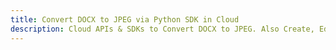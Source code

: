 ---title: Convert DOCX to JPEG via Python SDK in Clouddescription: Cloud APIs & SDKs to Convert DOCX to JPEG. Also Create, Edit & Render Microsoft Word & OpenOffice documents in the Cloud.---